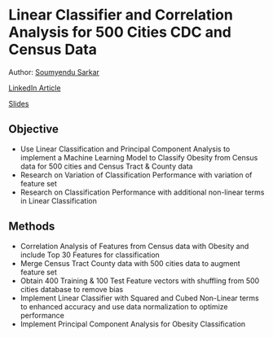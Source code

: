 # Linear Classifier and Correlation Analysis for 500 Cities CDC and Census Data

Author: [Soumyendu Sarkar](https://www.linkedin.com/in/soumyendusarkar/)

[LinkedIn Article](https://www.linkedin.com/pulse/obesity-health-factors-correlation-us-cities-city-rankings-sarkar)

[Slides](https://www.slideshare.net/soumyendusarkar/obesity-correlation-study-and-linear-classifier-performance-analysis-with-other-health-factors-from-cdc-and-census-tract-data-merge-for-usa-urban-population?trk=v-feed)

## Objective

* Use Linear Classification and Principal Component Analysis to implement a Machine Learning Model to Classify Obesity from Census data for 500 cities and Census Tract & County data
* Research on Variation of Classification Performance with variation of feature set 
* Research on Classification Performance with additional non-linear terms in Linear Classification 


## Methods

* Correlation Analysis of Features from Census data with Obesity and include Top 30 Features for classification 
* Merge Census Tract County data with 500 cities data to augment feature set 
* Obtain 400 Training & 100 Test Feature vectors with shuffling from 500 cities database to remove bias
* Implement Linear Classifier with Squared and Cubed Non-Linear terms to enhanced accuracy and use data normalization to optimize performance
* Implement Principal Component Analysis for Obesity Classification
